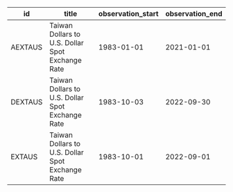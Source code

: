 | id      | title                                            | observation_start   | observation_end   |
|---------|--------------------------------------------------|---------------------|-------------------|
| AEXTAUS | Taiwan Dollars to U.S. Dollar Spot Exchange Rate | 1983-01-01          | 2021-01-01        |
| DEXTAUS | Taiwan Dollars to U.S. Dollar Spot Exchange Rate | 1983-10-03          | 2022-09-30        |
| EXTAUS  | Taiwan Dollars to U.S. Dollar Spot Exchange Rate | 1983-10-01          | 2022-09-01        |